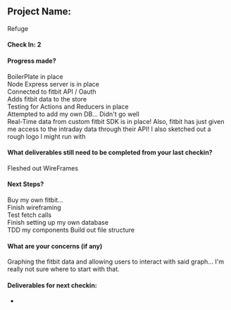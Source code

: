 ## Project Name:

Refuge

#### Check In: 2

#### Progress made?

BoilerPlate in place  
Node Express server is in place  
Connected to fitbit API / Oauth  
Adds fitbit data to the store  
Testing for Actions and Reducers in place  
Attempted to add my own DB... Didn't go well  
Real-Time data from custom fitbit SDK is in place!
Also, fitbit has just given me access to the intraday data through their API!
I also sketched out a rough logo I might run with

#### What deliverables still need to be completed from your last checkin?

Fleshed out WireFrames

#### Next Steps?

Buy my own fitbit...  
Finish wireframing  
Test fetch calls  
Finish setting up my own database  
TDD my components
Build out file structure

#### What are your concerns (if any)

Graphing the fitbit data and allowing users to interact with said graph... I'm really not sure where to start with that.

#### Deliverables for next checkin:

*
